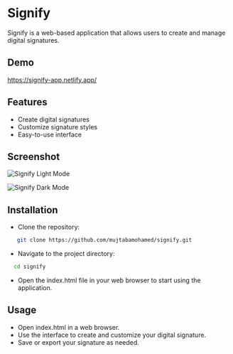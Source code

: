 # Signify

Signify is a web-based application that allows users to create and manage digital signatures.

## Demo
https://signify-app.netlify.app/

## Features

- Create digital signatures
- Customize signature styles
- Easy-to-use interface

## Screenshot

![Signify Light Mode](https://i.postimg.cc/Kc04q8nm/Signify-1.png)

![Signify Dark Mode](https://i.postimg.cc/rwrmwG7p/Signify-2.png)

## Installation

- Clone the repository:
```bash
   git clone https://github.com/mujtabamohamed/signify.git
```

- Navigate to the project directory:
```bash
  cd signify
```

- Open the index.html file in your web browser to start using the application.


## Usage
- Open index.html in a web browser.
- Use the interface to create and customize your digital signature.
- Save or export your signature as needed.


